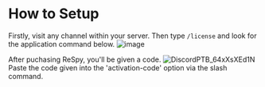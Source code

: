 # How to Setup

Firstly, visit any channel within your server.
Then type `/license` and look for the application command below.
![image](https://user-images.githubusercontent.com/118704311/207998784-55b2b158-0a6d-4de1-9cd1-d47e3a5c5a89.png)

After puchasing ReSpy, you'll be given a code.
![DiscordPTB_64xXsXEd1N](https://user-images.githubusercontent.com/118704311/207999017-fab4580b-4bee-4695-aad6-6368fbfc2a98.png)
Paste the code given into the 'activation-code' option via the slash command.

